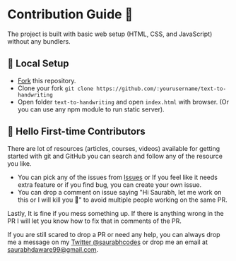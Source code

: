 # Contribution Guide 🌻
The project is built with basic web setup (HTML, CSS, and JavaScript) without any bundlers.

## 🐨 Local Setup
- [Fork](https://github.com/saurabhdaware/text-to-handwriting/fork) this repository.
- Clone your fork `git clone https://github.com/:yourusername/text-to-handwriting`
- Open folder `text-to-handwriting` and open `index.html` with browser. (Or you can use any npm module to run static server).

## 🤗 Hello First-time Contributors
There are lot of resources (articles, courses, videos) available for getting started with git and GitHub you can search and follow any of the resource you like.

- You can pick any of the issues from [Issues](https://github.com/saurabhdaware/text-to-handwriting/issues) or If you feel like it needs extra feature or if you find bug, you can create your own issue.
- You can drop a comment on issue saying "Hi Saurabh, let me work on this or I will kill you 🔪" to avoid multiple people working on the same PR.

Lastly, It is fine if you mess something up. If there is anything wrong in the PR I will let you know how to fix that in comments of the PR. 

If you are still scared to drop a PR or need any help, you can always drop me a message on my [Twitter @saurabhcodes](https://twitter.com/saurabhcodes) or drop me an email at saurabhdaware99@gmail.com.